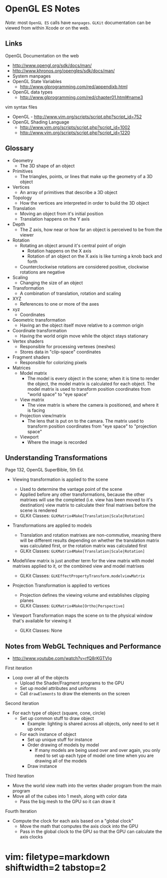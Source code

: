 # OpenGL ES Notes #

*Note*: most `OpenGL ES` calls have `manpages`.  `GLKit` documentation can be
viewed from within Xcode or on the web.

## Links ##
OpenGL Documentation on the web
- http://www.opengl.org/sdk/docs/man/
- http://www.khronos.org/opengles/sdk/docs/man/
- System manpages
- OpenGL State Variables
  - http://www.glprogramming.com/red/appendixb.html
- OpenGL data types
  - http://www.glprogramming.com/red/chapter01.html#name3

vim syntax files
- OpenGL - http://www.vim.org/scripts/script.php?script_id=752
- OpenGL Shading Language
  - http://www.vim.org/scripts/script.php?script_id=1002
  - http://www.vim.org/scripts/script.php?script_id=1220

## Glossary ##
- Geometry
  - The 3D shape of an object
- Primitives
  - The triangles, points, or lines that make up the geometry of a 3D object
- Vertices
  - An array of primitives that describe a 3D object
- Topology
  - How the vertices are interpreted in order to build the 3D object
- Translation
  - Moving an object from it's initial position
  - Translation happens on the Y axis
- Depth
  - The Z axis, how near or how far an object is perceived to be from the viewer
- Rotation
  - Rotating an object around it's central point of origin
    - Rotation happens on the X axis
    - Rotation of an object on the X axis is like turning a knob back and
      forth
  - Counterclockwise rotations are considered positive, clockwise rotations
    are negative
- Scaling
  - Changing the size of an object
- Transformation
  - A combination of translation, rotation and scaling
- XYZ 
  - References to one or more of the axes
- xyz
  - Coordinates
- Geometric transformation
  - Having an the object itself move relative to a common origin
- Coordinate transformation
  - Having the world origin move while the object stays stationary
- Vertex shaders
  - Responsible for processing vertexes (meshes)
  - Stores data in "clip-space" coordinates
- Fragment shaders
  - Responsible for colorizing pixels
- Matrices
  - Model matrix
    - The model is every object in the scene; when it is time to render the
      object, the model matrix is calculated for each object.  The model
      matrix is used to transform position coordinates from "world space" to
      "eye space"
  - View matrix
    - The view matrix is where the camera is positioned, and where it is
      facing
  - Projection view/matrix
    - The lens that is put on to the camara.  The matrix used to transform
      position coordinates from "eye space" to "projection space"
  - Viewport
    - Where the image is recorded

## Understanding Transformations ##
Page 132, OpenGL SuperBible, 5th Ed.

- Viewing transformation is applied to the scene
  - Used to determine the vantage point of the scene
  - Applied before any other transformations, because the other
    matrixes will use the completed (i.e. view has been moved to it's
    destination) view matrix to calculate their final matrixes before the
    scene is rendered
  - GLKit Classes: `GLKMatrix4Make[Translation|Scale|Rotation]`

- Transformations are applied to models
  - Translation and rotation matrixes are non-commutive, meaning there will be
    different results depending on whether the translation matrix was
    calculated first, or the rotation matrix was calculated first
  - GLKit Classes: `GLKMatrix4Make[Translation|Scale|Rotation]`

- ModelView matrix is just another term for the view matrix with model
  matrixes applied to it, or the combined view and model matrixes
  - GLKit Classes: `GLKEffectPropertyTransform.modelviewMatrix`

- Projection Transformation is applied to vertices
  - Projection defines the viewing volume and establishes clipping planes
  - GLKit Classes: `GLKMatrix4Make[Ortho|Perspective]`

- Viewport Transformation maps the scene on to the physical window that's
  available for viewing it
  - GLKit Classes: None

## Notes from WebGL Techniques and Performance ##
- http://www.youtube.com/watch?v=rfQ8rKGTVlg

First iteration
- Loop over all of the objects
  - Upload the Shader/Fragment programs to the GPU
  - Set up model attributes and uniforms
  - Call `drawElements` to draw the elements on the screen

Second iteration
- For each type of object (square, cone, circle)
  - Set up common stuff to draw object
    - Example: lighting is shared across all objects, only need to set it up
      once
  - For each instance of object
    - Set up unique stuff for instance
    - Order drawing of models by model
      - If many models are being used over and over again, you only need to
        set up each type of model one time when you are drawing all of the
        models
    - Draw instance

Third Iteration
- Move the world view math into the vertex shader program from the main
  program
- Move all of the cubes into 1 mesh, along with color data
  - Pass the big mesh to the GPU so it can draw it

Fourth Iteration
- Compute the clock for each axis based on a "global clock"
  - Move the math that computes the axis clock into the GPU
  - Pass in the global clock to the GPU so that the GPU can calculate the axis
    clocks

# vim: filetype=markdown shiftwidth=2 tabstop=2
